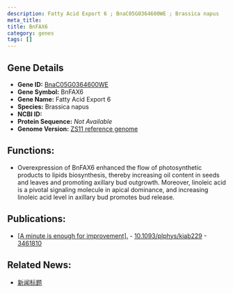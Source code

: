 ```yaml
---
description: Fatty Acid Export 6 ; BnaC05G0364600WE ; Brassica napus
meta_title:
title: BnFAX6
category: genes
tags: []
---
```


## Gene Details
- **Gene ID:**	[BnaC05G0364600WE](https://www.maizegdb.org/gene_center/gene/BnaC05G0364600WE)
- **Gene Symbol:** BnFAX6
- **Gene Name:** Fatty Acid Export 6
- **Species:** Brassica napus
- **NCBI ID:** [  ]()
- **Protein Sequence:** *Not Available*
- **Genome Version:** [ZS11 reference genome]()

## Functions:
   - Overexpression of BnFAX6 enhanced the flow of photosynthetic products to lipids biosynthesis, thereby increasing oil content in seeds and leaves and promoting axillary bud outgrowth. Moreover, linoleic acid is a pivotal signaling molecule in apical dominance, and increasing linoleic acid level in axillary bud promotes bud release.

## Publications:
   - [[A minute is enough for improvement].]( https://academic.oup.com/plphys/article/186/4/2064/6276994?login=true ) - [10.1093/plphys/kiab229]( https://academic.oup.com/plphys/article/186/4/2064/6276994?login=true ) - [3461810](https://pubmed.ncbi.nlm.nih.gov/3461810/)

## Related News:
   - [新闻标题](https://mp.weixin.qq.com/s?__biz=Mzg3MDEwNDEyMg==&mid=2247510570&idx=4&sn=081354c408d5e25b4e34a33f5df3e172&chksm=ce90077ff9e78e69f0c0c8e9cf5317faad6e253c92e88e9a19bb4f917e18f248ab59c5ee3ba5&scene=27#wechat_redirect)
